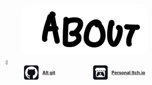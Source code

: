 <p align="center">
    <img align="center" src="./about.gif"  width="80%" style="border-radius: 25px;">
</p>
:]
<div style="display:flex; justify-content:space-around">
    <a href="https://github.com/Me-Theo" width="20%" style="display:flex;align-items:center">
        <img align="center" src="./gitIcon.png"  width="50px">
        <label style="margin-left:10px;font-weight: bold;">Alt git</label>
    </a>
    <a href="https://github.com/Me-Theo" width="20%" style="display:flex;align-items:center">
        <img align="center" src="./itchIoIcon.png"  width="50px">
        <label style="margin-left:10px;font-weight: bold;">Personal Itch.io</label>
    </a>
</div>
